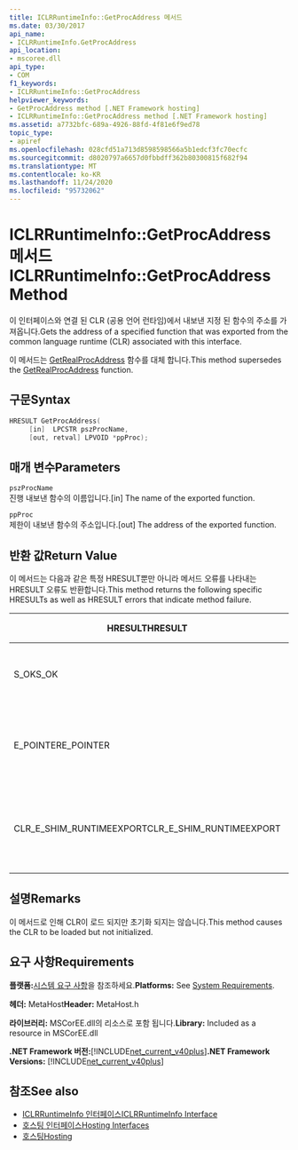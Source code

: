```yaml
---
title: ICLRRuntimeInfo::GetProcAddress 메서드
ms.date: 03/30/2017
api_name:
- ICLRRuntimeInfo.GetProcAddress
api_location:
- mscoree.dll
api_type:
- COM
f1_keywords:
- ICLRRuntimeInfo::GetProcAddress
helpviewer_keywords:
- GetProcAddress method [.NET Framework hosting]
- ICLRRuntimeInfo::GetProcAddress method [.NET Framework hosting]
ms.assetid: a7732bfc-689a-4926-88fd-4f81e6f9ed78
topic_type:
- apiref
ms.openlocfilehash: 028cfd51a713d8598598566a5b1edcf3fc70ecfc
ms.sourcegitcommit: d8020797a6657d0fbbdff362b80300815f682f94
ms.translationtype: MT
ms.contentlocale: ko-KR
ms.lasthandoff: 11/24/2020
ms.locfileid: "95732062"
---
```

# <a name="iclrruntimeinfogetprocaddress-method"></a><span data-ttu-id="75e91-102">ICLRRuntimeInfo::GetProcAddress 메서드</span><span class="sxs-lookup"><span data-stu-id="75e91-102">ICLRRuntimeInfo::GetProcAddress Method</span></span>

<span data-ttu-id="75e91-103">이 인터페이스와 연결 된 CLR (공용 언어 런타임)에서 내보낸 지정 된 함수의 주소를 가져옵니다.</span><span class="sxs-lookup"><span data-stu-id="75e91-103">Gets the address of a specified function that was exported from the common language runtime (CLR) associated with this interface.</span></span>  
  
 <span data-ttu-id="75e91-104">이 메서드는 [GetRealProcAddress](getrealprocaddress-function.md) 함수를 대체 합니다.</span><span class="sxs-lookup"><span data-stu-id="75e91-104">This method supersedes the [GetRealProcAddress](getrealprocaddress-function.md) function.</span></span>  
  
## <a name="syntax"></a><span data-ttu-id="75e91-105">구문</span><span class="sxs-lookup"><span data-stu-id="75e91-105">Syntax</span></span>  
  
```cpp  
HRESULT GetProcAddress(  
     [in]  LPCSTR pszProcName,  
     [out, retval] LPVOID *ppProc);  
```  
  
## <a name="parameters"></a><span data-ttu-id="75e91-106">매개 변수</span><span class="sxs-lookup"><span data-stu-id="75e91-106">Parameters</span></span>  

 `pszProcName`  
 <span data-ttu-id="75e91-107">진행 내보낸 함수의 이름입니다.</span><span class="sxs-lookup"><span data-stu-id="75e91-107">[in] The name of the exported function.</span></span>  
  
 `ppProc`  
 <span data-ttu-id="75e91-108">제한이 내보낸 함수의 주소입니다.</span><span class="sxs-lookup"><span data-stu-id="75e91-108">[out] The address of the exported function.</span></span>  
  
## <a name="return-value"></a><span data-ttu-id="75e91-109">반환 값</span><span class="sxs-lookup"><span data-stu-id="75e91-109">Return Value</span></span>  

 <span data-ttu-id="75e91-110">이 메서드는 다음과 같은 특정 HRESULT뿐만 아니라 메서드 오류를 나타내는 HRESULT 오류도 반환합니다.</span><span class="sxs-lookup"><span data-stu-id="75e91-110">This method returns the following specific HRESULTs as well as HRESULT errors that indicate method failure.</span></span>  
  
|<span data-ttu-id="75e91-111">HRESULT</span><span class="sxs-lookup"><span data-stu-id="75e91-111">HRESULT</span></span>|<span data-ttu-id="75e91-112">설명</span><span class="sxs-lookup"><span data-stu-id="75e91-112">Description</span></span>|  
|-------------|-----------------|  
|<span data-ttu-id="75e91-113">S_OK</span><span class="sxs-lookup"><span data-stu-id="75e91-113">S_OK</span></span>|<span data-ttu-id="75e91-114">메서드가 완료되었습니다.</span><span class="sxs-lookup"><span data-stu-id="75e91-114">The method completed successfully.</span></span>|  
|<span data-ttu-id="75e91-115">E_POINTER</span><span class="sxs-lookup"><span data-stu-id="75e91-115">E_POINTER</span></span>|<span data-ttu-id="75e91-116">`pszProcName` 또는 `ppProc`가 null입니다.</span><span class="sxs-lookup"><span data-stu-id="75e91-116">`pszProcName` or `ppProc` is null.</span></span>|  
|<span data-ttu-id="75e91-117">CLR_E_SHIM_RUNTIMEEXPORT</span><span class="sxs-lookup"><span data-stu-id="75e91-117">CLR_E_SHIM_RUNTIMEEXPORT</span></span>|<span data-ttu-id="75e91-118">지정한 함수는 내보낸 함수가 아닙니다.</span><span class="sxs-lookup"><span data-stu-id="75e91-118">The specified function is not an exported function.</span></span>|  
  
## <a name="remarks"></a><span data-ttu-id="75e91-119">설명</span><span class="sxs-lookup"><span data-stu-id="75e91-119">Remarks</span></span>  

 <span data-ttu-id="75e91-120">이 메서드로 인해 CLR이 로드 되지만 초기화 되지는 않습니다.</span><span class="sxs-lookup"><span data-stu-id="75e91-120">This method causes the CLR to be loaded but not initialized.</span></span>  
  
## <a name="requirements"></a><span data-ttu-id="75e91-121">요구 사항</span><span class="sxs-lookup"><span data-stu-id="75e91-121">Requirements</span></span>  

 <span data-ttu-id="75e91-122">**플랫폼:**[시스템 요구 사항](../../get-started/system-requirements.md)을 참조하세요.</span><span class="sxs-lookup"><span data-stu-id="75e91-122">**Platforms:** See [System Requirements](../../get-started/system-requirements.md).</span></span>  
  
 <span data-ttu-id="75e91-123">**헤더:** MetaHost</span><span class="sxs-lookup"><span data-stu-id="75e91-123">**Header:** MetaHost.h</span></span>  
  
 <span data-ttu-id="75e91-124">**라이브러리:** MSCorEE.dll의 리소스로 포함 됩니다.</span><span class="sxs-lookup"><span data-stu-id="75e91-124">**Library:** Included as a resource in MSCorEE.dll</span></span>  
  
 <span data-ttu-id="75e91-125">**.NET Framework 버전:**[!INCLUDE[net_current_v40plus](../../../../includes/net-current-v40plus-md.md)]</span><span class="sxs-lookup"><span data-stu-id="75e91-125">**.NET Framework Versions:** [!INCLUDE[net_current_v40plus](../../../../includes/net-current-v40plus-md.md)]</span></span>  
  
## <a name="see-also"></a><span data-ttu-id="75e91-126">참조</span><span class="sxs-lookup"><span data-stu-id="75e91-126">See also</span></span>

- [<span data-ttu-id="75e91-127">ICLRRuntimeInfo 인터페이스</span><span class="sxs-lookup"><span data-stu-id="75e91-127">ICLRRuntimeInfo Interface</span></span>](iclrruntimeinfo-interface.md)
- [<span data-ttu-id="75e91-128">호스팅 인터페이스</span><span class="sxs-lookup"><span data-stu-id="75e91-128">Hosting Interfaces</span></span>](hosting-interfaces.md)
- [<span data-ttu-id="75e91-129">호스팅</span><span class="sxs-lookup"><span data-stu-id="75e91-129">Hosting</span></span>](index.md)
